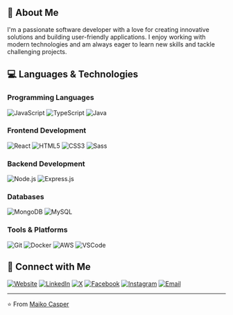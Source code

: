 ## 🚀 About Me
I'm a passionate software developer with a love for creating innovative solutions and building user-friendly applications. I enjoy working with modern technologies and am always eager to learn new skills and tackle challenging projects.

## 💻 Languages & Technologies

### Programming Languages
![JavaScript](https://img.shields.io/badge/-JavaScript-F7DF1E?style=flat-square&logo=javascript&logoColor=black)
![TypeScript](https://img.shields.io/badge/-TypeScript-3178C6?style=flat-square&logo=typescript&logoColor=white)
![Java](https://img.shields.io/badge/-Java-ED8B00?style=flat-square&logo=java&logoColor=white)

### Frontend Development
![React](https://img.shields.io/badge/-React-61DAFB?style=flat-square&logo=react&logoColor=black)
![HTML5](https://img.shields.io/badge/-HTML5-E34F26?style=flat-square&logo=html5&logoColor=white)
![CSS3](https://img.shields.io/badge/-CSS3-1572B6?style=flat-square&logo=css3&logoColor=white)
![Sass](https://img.shields.io/badge/-Sass-CC6699?style=flat-square&logo=sass&logoColor=white)

### Backend Development
![Node.js](https://img.shields.io/badge/-Node.js-339933?style=flat-square&logo=node.js&logoColor=white)
![Express.js](https://img.shields.io/badge/-Express.js-000000?style=flat-square&logo=express&logoColor=white)

### Databases
![MongoDB](https://img.shields.io/badge/-MongoDB-47A248?style=flat-square&logo=mongodb&logoColor=white)
![MySQL](https://img.shields.io/badge/-MySQL-4479A1?style=flat-square&logo=mysql&logoColor=white)

### Tools & Platforms
![Git](https://img.shields.io/badge/-Git-F05032?style=flat-square&logo=git&logoColor=white)
![Docker](https://img.shields.io/badge/-Docker-2496ED?style=flat-square&logo=docker&logoColor=white)
![AWS](https://img.shields.io/badge/-AWS-232F3E?style=flat-square&logo=amazon-aws&logoColor=white)
![VSCode](https://img.shields.io/badge/-VSCode-007ACC?style=flat-square&logo=visual-studio-code&logoColor=white)

## 🔗 Connect with Me
[![Website](https://img.shields.io/badge/-Website-000000?style=flat-square&logo=globe&logoColor=white)](http://mrobles.work/)
[![LinkedIn](https://img.shields.io/badge/-LinkedIn-0077B5?style=flat-square&logo=linkedin&logoColor=white)](https://www.linkedin.com/in/mark-oliver-robles/)
[![X](https://img.shields.io/badge/-X-000000?style=flat-square&logo=x&logoColor=white)](https://x.com/maikocasper)
[![Facebook](https://img.shields.io/badge/-Facebook-1877F2?style=flat-square&logo=facebook&logoColor=white)](https://www.facebook.com/SketchandGraphics/)
[![Instagram](https://img.shields.io/badge/-Instagram-E4405F?style=flat-square&logo=instagram&logoColor=white)](https://www.instagram.com/maikocasper/)
[![Email](https://img.shields.io/badge/-Email-D14836?style=flat-square&logo=gmail&logoColor=white)](mailto:maiko.casper@example.com)

---

⭐ From [Maiko Casper](https://github.com/maikoprosperna) 